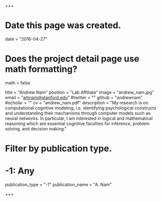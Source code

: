 +++
# Date this page was created.
date = "2016-04-27"

# Does the project detail page use math formatting?
math = false

title = "Andrew Nam"
position = "Lab Affiliate"
image = "andrew_nam.jpg"
email = "ajhnam@stanford.edu"
#twitter = ""
github = "andrewnam"
#scholar = ""
cv = "andrew_nam.pdf"
description = "My research is on computational cognitive modeling, i.e. identifying psychological constructs and understanding their mechanisms through computer models such as neural networks. In particular, I am interested in logical and mathematical reasoning which are essential cognitive faculties for inference, problem solving, and decision making."

# Filter by publication type.
# -1: Any
publication_type = "-1"
publication_name = "A. Nam"
 
+++
